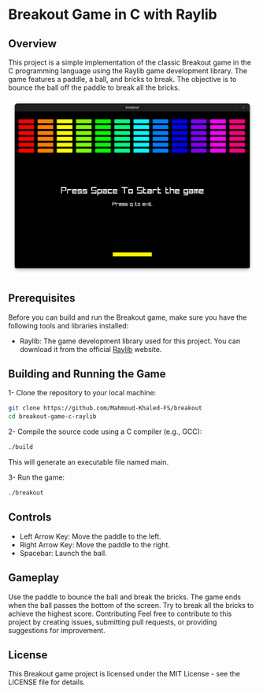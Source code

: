 # Breakout Game in C with Raylib

## Overview

This project is a simple implementation of the classic Breakout game in the C programming language using the Raylib game development library. The game features a paddle, a ball, and bricks to break. The objective is to bounce the ball off the paddle to break all the bricks.

![screenshot](https://github.com/Mahmoud-Khaled-FS/breakout/blob/dc6f6690b6ef39fc6f210037a6d0546d60959a8a/screenshots/Screenshot%20from%202024-01-18%2015-29-28.png)

## Prerequisites

Before you can build and run the Breakout game, make sure you have the following tools and libraries installed:

- Raylib: The game development library used for this project. You can download it from the official [Raylib](https://www.raylib.com/index.html) website.

## Building and Running the Game

1- Clone the repository to your local machine:

```bash
git clone https://github.com/Mahmoud-Khaled-FS/breakout
cd breakout-game-c-raylib
```

2- Compile the source code using a C compiler (e.g., GCC):

```bash
./build
```

This will generate an executable file named main.

3- Run the game:

```bash
./breakout
```

## Controls

- Left Arrow Key: Move the paddle to the left.
- Right Arrow Key: Move the paddle to the right.
- Spacebar: Launch the ball.

## Gameplay

Use the paddle to bounce the ball and break the bricks.
The game ends when the ball passes the bottom of the screen.
Try to break all the bricks to achieve the highest score.
Contributing
Feel free to contribute to this project by creating issues, submitting pull requests, or providing suggestions for improvement.

## License

This Breakout game project is licensed under the MIT License - see the LICENSE file for details.
